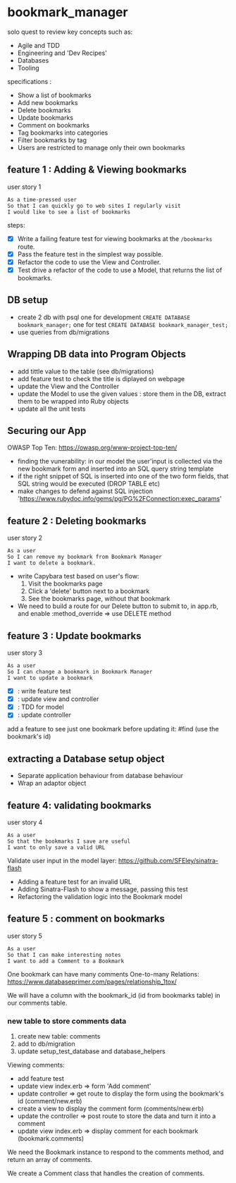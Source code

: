 # bookmark_manager

solo quest to review key concepts such as:

- Agile and TDD
- Engineering and 'Dev Recipes'
- Databases
- Tooling

specifications :

- Show a list of bookmarks
- Add new bookmarks
- Delete bookmarks
- Update bookmarks
- Comment on bookmarks
- Tag bookmarks into categories
- Filter bookmarks by tag
- Users are restricted to manage only their own bookmarks

## feature 1 : Adding & Viewing bookmarks

user story 1

```
As a time-pressed user
So that I can quickly go to web sites I regularly visit
I would like to see a list of bookmarks
```

steps:

- [x] Write a failing feature test for viewing bookmarks at the `/bookmarks` route.
- [x] Pass the feature test in the simplest way possible.
- [x] Refactor the code to use the View and Controller.
- [x] Test drive a refactor of the code to use a Model, that returns the list of bookmarks.

## DB setup

- create 2 db with psql
  one for development `CREATE DATABASE bookmark_manager;`
  one for test `CREATE DATABASE bookmark_manager_test;`
- use queries from db/migrations

## Wrapping DB data into Program Objects

- add tittle value to the table (see db/migrations)
- add feature test to check the title is diplayed on webpage
- update the View and the Controller
- update the Model to use the given values : store them in the DB, extract them to be wrapped into Ruby objects
- update all the unit tests

## Securing our App

OWASP Top Ten: https://owasp.org/www-project-top-ten/

- finding the vunerability: in our model the user'input is collected via the new bookmark form and inserted into an SQL query string template
- if the right snippet of SQL is inserted into one of the two form fields, that SQL string would be executed (DROP TABLE etc)
- make changes to defend against SQL injection
  'https://www.rubydoc.info/gems/pg/PG%2FConnection:exec_params'

## feature 2 : Deleting bookmarks

user story 2

```
As a user
So I can remove my bookmark from Bookmark Manager
I want to delete a bookmark.
```

- write Capybara test based on user's flow:
  1. Visit the bookmarks page
  2. Click a 'delete' button next to a bookmark
  3. See the bookmarks page, without that bookmark
- We need to build a route for our Delete button to submit to, in app.rb, and enable :method_override => use DELETE method

## feature 3 : Update bookmarks

user story 3

```
As a user
So I can change a bookmark in Bookmark Manager
I want to update a bookmark
```

- [x] : write feature test
- [x] : update view and controller
- [x] : TDD for model
- [x] : update controller

add a feature to see just one bookmark before updating it: #find (use the bookmark's id)

## extracting a Database setup object

- Separate application behaviour from database behaviour
- Wrap an adaptor object

## feature 4: validating bookmarks

user story 4

```
As a user
So that the bookmarks I save are useful
I want to only save a valid URL
```

Validate user input in the model layer:
https://github.com/SFEley/sinatra-flash

- Adding a feature test for an invalid URL
- Adding Sinatra-Flash to show a message, passing this test
- Refactoring the validation logic into the Bookmark model

## feature 5 : comment on bookmarks

user story 5

```
As a user
So that I can make interesting notes
I want to add a Comment to a Bookmark
```

One bookmark can have many comments
One-to-many Relations: https://www.databaseprimer.com/pages/relationship_1tox/

We will have a column with the bookmark_id (id from bookmarks table) in our comments table.

### new table to store comments data

1. create new table: comments
2. add to db/migration
3. update setup_test_database and database_helpers

Viewing comments:

- add feature test
- update view index.erb => form 'Add comment'
- update controller => get route to display the form using the bookmark's id (comment/new.erb)
- create a view to display the comment form (comments/new.erb)
- update the controller => post route to store the data and turn it into a comment
- update view index.erb => display comment for each bookmark (bookmark.comments)

We need the Bookmark instance to respond to the comments method, and return an array of comments.

We create a Comment class that handles the creation of comments.

